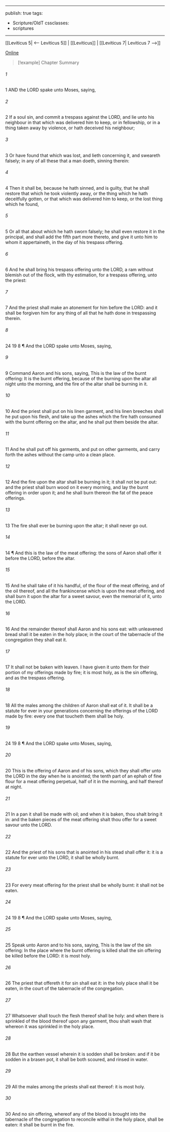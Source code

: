 

---
publish: true
tags:
  - Scripture/OldT
cssclasses:
  - scriptures
---
[[Leviticus 5| <-- Leviticus 5]] | [[Leviticus]] | [[Leviticus 7| Leviticus 7 -->]]

[Online](https://churchofjesuschrist.org/study/scriptures/ot/lev/6?lang=eng)

>[!example] Chapter Summary
>
###### 1
1 AND the LORD spake unto Moses, saying,
###### 2
2 If a soul sin, and commit a trespass against the LORD, and lie unto his neighbour in that which was delivered him to keep, or in fellowship, or in a thing taken away by violence, or hath deceived his neighbour;
###### 3
3 Or have found that which was lost, and lieth concerning it, and sweareth falsely; in any of all these that a man doeth, sinning therein:
###### 4
4 Then it shall be, because he hath sinned, and is guilty, that he shall restore that which he took violently away, or the thing which he hath deceitfully gotten, or that which was delivered him to keep, or the lost thing which he found,
###### 5
5 Or all that about which he hath sworn falsely; he shall even restore it in the principal, and shall add the fifth part more thereto, and give it unto him to whom it appertaineth, in the day of his trespass offering.
###### 6
6 And he shall bring his trespass offering unto the LORD, a ram without blemish out of the flock, with thy estimation, for a trespass offering, unto the priest:
###### 7
7 And the priest shall make an atonement for him before the LORD: and it shall be forgiven him for any thing of all that he hath done in trespassing therein.
###### 8
24 19 8 ¶ And the LORD spake unto Moses, saying,
###### 9
9 Command Aaron and his sons, saying, This is the law of the burnt offering: It is the burnt offering, because of the burning upon the altar all night unto the morning, and the fire of the altar shall be burning in it.
###### 10
10 And the priest shall put on his linen garment, and his linen breeches shall he put upon his flesh, and take up the ashes which the fire hath consumed with the burnt offering on the altar, and he shall put them beside the altar.
###### 11
11 And he shall put off his garments, and put on other garments, and carry forth the ashes without the camp unto a clean place.
###### 12
12 And the fire upon the altar shall be burning in it; it shall not be put out: and the priest shall burn wood on it every morning, and lay the burnt offering in order upon it; and he shall burn thereon the fat of the peace offerings.
###### 13
13 The fire shall ever be burning upon the altar; it shall never go out.
###### 14
14 ¶ And this is the law of the meat offering: the sons of Aaron shall offer it before the LORD, before the altar.
###### 15
15 And he shall take of it his handful, of the flour of the meat offering, and of the oil thereof, and all the frankincense which is upon the meat offering, and shall burn it upon the altar for a sweet savour, even the memorial of it, unto the LORD.
###### 16
16 And the remainder thereof shall Aaron and his sons eat: with unleavened bread shall it be eaten in the holy place; in the court of the tabernacle of the congregation they shall eat it.
###### 17
17 It shall not be baken with leaven.  I have given it unto them for their portion of my offerings made by fire; it is most holy, as is the sin offering, and as the trespass offering.
###### 18
18 All the males among the children of Aaron shall eat of it.  It shall be a statute for ever in your generations concerning the offerings of the LORD made by fire: every one that toucheth them shall be holy.
###### 19
24 19 8 ¶ And the LORD spake unto Moses, saying,
###### 20
20 This is the offering of Aaron and of his sons, which they shall offer unto the LORD in the day when he is anointed; the tenth part of an ephah of fine flour for a meat offering perpetual, half of it in the morning, and half thereof at night.
###### 21
21 In a pan it shall be made with oil; and when it is baken, thou shalt bring it in: and the baken pieces of the meat offering shalt thou offer for a sweet savour unto the LORD.
###### 22
22 And the priest of his sons that is anointed in his stead shall offer it: it is a statute for ever unto the LORD, it shall be wholly burnt.
###### 23
23 For every meat offering for the priest shall be wholly burnt: it shall not be eaten.
###### 24
24 19 8 ¶ And the LORD spake unto Moses, saying,
###### 25
25 Speak unto Aaron and to his sons, saying, This is the law of the sin offering: In the place where the burnt offering is killed shall the sin offering be killed before the LORD: it is most holy.
###### 26
26 The priest that offereth it for sin shall eat it: in the holy place shall it be eaten, in the court of the tabernacle of the congregation.
###### 27
27 Whatsoever shall touch the flesh thereof shall be holy: and when there is sprinkled of the blood thereof upon any garment, thou shalt wash that whereon it was sprinkled in the holy place.
###### 28
28 But the earthen vessel wherein it is sodden shall be broken: and if it be sodden in a brasen pot, it shall be both scoured, and rinsed in water.
###### 29
29 All the males among the priests shall eat thereof: it is most holy.
###### 30
30 And no sin offering, whereof any of the blood is brought into the tabernacle of the congregation to reconcile withal in the holy place, shall be eaten: it shall be burnt in the fire.



